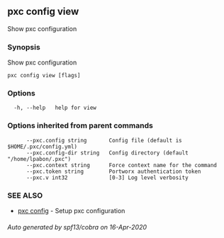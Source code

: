 ## pxc config view

Show pxc configuration

### Synopsis

Show pxc configuration

```
pxc config view [flags]
```

### Options

```
  -h, --help   help for view
```

### Options inherited from parent commands

```
      --pxc.config string       Config file (default is $HOME/.pxc/config.yml)
      --pxc.config-dir string   Config directory (default "/home/lpabon/.pxc")
      --pxc.context string      Force context name for the command
      --pxc.token string        Portworx authentication token
      --pxc.v int32             [0-3] Log level verbosity
```

### SEE ALSO

* [pxc config](pxc_config.md)	 - Setup pxc configuration

###### Auto generated by spf13/cobra on 16-Apr-2020
